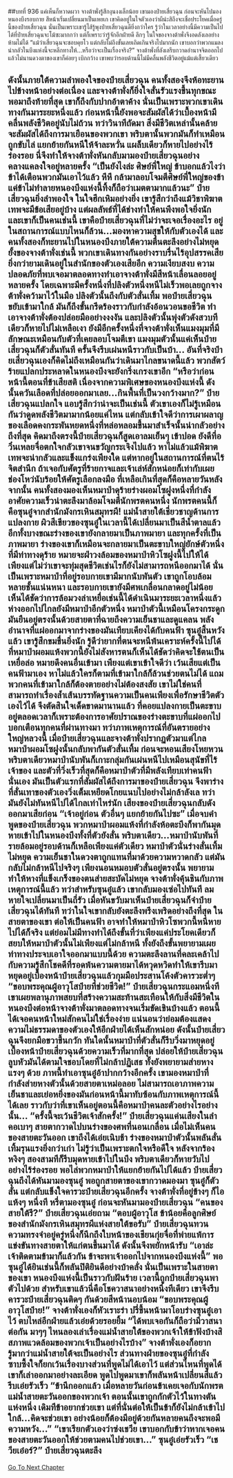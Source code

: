 ##บทที่ 936 แค่เห็นก็หวาดผวา
จางต้าพั่งรู้สึกงุนงงเล็กน้อย เขามองป๋ายเสี่ยวฉุน ก่อนจะหันไปมองหนองบึงรอบกาย สีหน้าเริ่มเปลี่ยนมาเป็นเหยเก เขาคิดอยู่ในใจตัวเองว่าผีน่ะสิถึงจะเชื่อประโยคเมื่อครู่นี้ของป๋ายเสี่ยวฉุน นั่นเป็นเพราะเขารู้ไส้รู้พุงป๋ายเสี่ยวฉุนดียิ่งกว่าใคร รู้ว่าในเวลาอย่างนี้มีความเป็นไปได้ที่ป๋ายเสี่ยวฉุนจะโม้ซะมากกว่า แต่ก็เพราะว่ารู้จักอีกฝ่ายดี ลึกๆ ในใจของจางต้าพั่งจึงอดลังเลอย่างห้ามไม่ได้
“แม้ว่าเสี่ยวฉุนจะชอบคุยโว แต่กลับไม่ถึงขั้นเลยเถิดเกินจริงไปมากนัก เขาบอกว่าพวกแมลงน่ากลัวในบึงแห่งนี้จะหลีกทางให้...หรือว่าจะเป็นเรื่องจริง?” จางต้าพั่งที่ลังเลรีบกวาดอำนาจจิตออกไป แล้วไม่นานดวงตาของเขาก็ค่อยๆ เบิกกว้าง เขาพบว่ารอบด้านนี้ไม่มีคลื่นพลังชีวิตอยู่แม้แต่เสี้ยวเดียว

ดังนั้นภายใต้ความลำพองใจของป๋ายเสี่ยวฉุน คนทั้งสองจึงห้อทะยานไปข้างหน้าอย่างต่อเนื่อง และจางต้าพั่งก็ยิ่งใจสั่นรัวแรงขึ้นทุกขณะ พอมาถึงท้ายที่สุด เขาก็ถึงกับปากอ้าตาค้าง นั่นเป็นเพราะพวกเขาเดินทางกันมาระยะหนึ่งแล้ว ก่อนหน้านี้ยังพอจะสัมผัสได้ว่าเบื้องหน้ามีคลื่นพลังชีวิตอยู่นับไม่ถ้วน ทว่าวินาทีถัดมา สิ่งมีชีวิตเหล่านั้นคล้ายจะสัมผัสได้ถึงการมาเยือนของพวกเขา พริบตานั้นพวกมันก็ทำเหมือนถูกขับไล่ แยกย้ายกันหนีให้จ้าละหวั่น แผล็บเดียวก็หายไปอย่างไร้ร่องรอย
นี่จึงทำให้จางต้าพั่งหันกลับมามองป๋ายเสี่ยวฉุนอย่างคลางแคลงใจอยู่หลายครั้ง
“เป็นยังไงล่ะ ศิษย์พี่ใหญ่ ข้าบอกแล้วไงว่าข้าได้เตือนพวกมันเอาไว้แล้ว หึหึ กล้ามาลอบโจมตีศิษย์พี่ใหญ่ของข้า แค่ข้าไม่ทำลายหนองบึงแห่งนี้ทิ้งก็ถือว่าเมตตามากแล้วนะ” ป๋ายเสี่ยวฉุนยิ่งลำพองใจ ในใจฮึกเหิมอย่างยิ่ง เขารู้สึกว่าถึงแม้วิชาพิฆาตเทพจะมีข้อเสียอยู่บ้าง แต่ผลลัพธ์ที่ได้ช่างทำให้คนพึงพอใจยิ่งนัก
และเขาก็เป็นคนเช่นนี้ เขาคือป๋ายเสี่ยวฉุนที่ไม่ว่าจะเจอเรื่องอะไร อยู่ในสถานการณ์แบบไหนก็ล้วน...มองหาความสุขให้กับตัวเองได้
และคนทั้งสองก็ทะยานไปในหนองบึงภายใต้ความตื่นตะลึงอย่างไม่หยุดยั้งของจางต้าพั่งเช่นนี้ พวกเขาเดินทางกันอย่างราบรื่นไร้อุปสรรคเสียยิ่งกว่ายามเดินอยู่ในสำนักของตัวเองเสียอีก ความเงียบสงบ ความปลอดภัยที่พบเจอมาตลอดทางทำเอาจางต้าพั่งมีสีหน้าเลื่อนลอยอยู่หลายครั้ง
โดยเฉพาะมีครั้งหนึ่งที่ปลิงตัวหนึ่งหนีไม่เร็วพอเลยถูกจางต้าพั่งคว้ามาไว้ในมือ ปลิงตัวนั้นถึงกับตัวสั่นเทิ้ม พอป๋ายเสี่ยวฉุนขยับเข้ามาใกล้ มันก็ถึงขั้นกรีดร้องราวกับกำลังอ้อนวอนขอชีวิต ทำเอาจางต้าพั่งต้องปล่อยมืออย่างงงงัน และปลิงตัวนั้นพุ่งตัวดังสวบทีเดียวก็หายไปไม่เหลือเงา
ยังมีอีกครั้งหนึ่งที่จางต้าพั่งเห็นแมงมุมที่มีลักษณะเหมือนกับตัวที่เคยลอบโจมตีเขา แมงมุมตัวนั้นแค่เห็นป๋ายเสี่ยวฉุนก็ตัวสั่นทันที ครั้นจึงรีบเผ่นหนีราวกับเป็นบ้า...
อันที่จริงป๋ายเสี่ยวฉุนเองก็คิดไม่ถึงเหมือนกันว่าเดินมาไกลขนาดนี้แล้ว พวกสัตว์ร้ายแปลกประหลาดในหนองบึงจะยังกริ่งเกรงเขาอีก
“หรือว่าก่อนหน้านี้ตอนที่ข้าเสียสติ เนื่องจากความพิเศษของหนองบึงแห่งนี้ ดังนั้นควันเลือดที่ปล่อยออกมาเลย...กินพื้นที่เป็นวงกว้างมาก?” ป๋ายเสี่ยวฉุนแปลกใจ แอบรู้สึกว่าน่าจะเป็นเช่นนี้ ตัวเขาเองก็ไม่รู้เหมือนกันว่าดูดพลังชีวิตมามากน้อยแค่ไหน แต่กลับเข้าใจดีว่าการเผาผลาญของเลือดคงกระพันหยดหนึ่งที่หล่อหลอมขึ้นมาสำเร็จนั้นน่ากลัวอย่างถึงที่สุด
คิดมาถึงตรงนี้ป๋ายเสี่ยวฉุนก็สูดเอาลมเย็นๆ เข้าปอด ยังดีที่อวิ๋นเหลยจื่อตกใจกลัวเขาจนขวัญกระเจิงไปแล้ว หาไม่แล้วแม้พิฆาตเทพจะน่ากลัวและแข็งแกร่งเพียงใด แต่หากอยู่ในสถานการณ์ที่ตนไร้จิตสำนึก ถ้าเจอกับศัตรูที่ร้ายกาจและเจ้าเล่ห์สักหน่อยก็เท่ากับเผยช่องโหว่นับร้อยให้ศัตรูเลือกลงมือ
ที่เหลือเกินที่สุดก็คือหลายวันหลังจากนั้น คนทั้งสองมองเห็นหมาป่าดุร้ายร่างผอมโซฝูงหนึ่งที่กำลังอาศัยความเร็วน่าตะลึงมาล้อมโจมตีนักพรตคนหนึ่ง นักพรตคนนี้ก็คือซุนอู๋จากสำนักมังกรเหินสมุทรผี!
แม่น้ำสายใต้เชี่ยวชาญด้านการแปลงกาย ผิวสีเขียวของซุนอู๋ในเวลานี้ได้เปลี่ยนมาเป็นสีน้ำตาลแล้ว อีกทั้งบางขณะร่างของเขายังกลายมาเป็นภาพมายา และทุกครั้งที่เป็นภาพมายา ร่างของเขาก็เหมือนจะกลายมาเป็นตะขาบใหญ่ยักษ์ตัวหนึ่งที่มีท่าทางดุร้าย หมายจะฝ่าวงล้อมของหมาป่าหิวโซฝูงนี้ไปให้ได้
เพียงแต่ไม่ว่าเขาจะทุ่มสุดชีวิตเช่นไรก็ยังไม่สามารถหนีออกมาได้ นั่นเป็นเพราะหมาป่าที่อยู่รอบกายเขามีมากนับพันตัว เขาถูกโอบล้อมหลายชั้นแน่นหนา และรอบกายเขายังมีศพเกลื่อนกลาดอยู่ไม่น้อย เห็นได้ชัดว่าการล้อมวงล่าเหยื่อเช่นนี้ได้ดำเนินมาระยะเวลาหนึ่งแล้ว
ห่างออกไปไกลยังมีหมาป่าอีกตัวหนึ่ง หมาป่าตัวนี้เหมือนโครงกระดูก มันยืนอยู่ตรงนั้นด้วยสายตาที่ฉายถึงความเย็นชาและดูแคลน พลังอำนาจที่แผ่ออกมาจากร่างของมันเทียบเคียงได้กับคนฟ้า
ซุนอู๋สิ้นหวังแล้ว เขารู้สึกขมขื่นยิ่งนัก รู้ดีว่ายากที่ตนจะหนีพ้นเคราะห์ครั้งนี้ไปได้ ที่หมาป่าผอมแห้งพวกนี้ยังไม่สังหารตนก็เห็นได้ชัดว่าคิดจะใช้ตนเป็นเหยื่อล่อ หมายดึงคนอื่นเข้ามา
เพียงแต่เขาเข้าใจดีว่า เว้นเสียแต่เป็นคนฟ้ามาเอง หาไม่แล้วใครก็ตามที่เข้ามาใกล้ก็ล้วนช่วยตนไม่ได้ แถมพวกคนที่เข้ามาใกล้ก็ต้องตายอย่างไม่ต้องสงสัย เขาไม่ใช่คนที่สามารถทำเรื่องล้ำเส้นบรรทัดฐานความเป็นคนเพียงเพื่อรักษาชีวิตตัวเองไว้ได้ จึงตัดสินใจเด็ดขาดมานานแล้ว ที่คอยแปลงกายเป็นตะขาบอยู่ตลอดเวลาก็เพราะต้องการอาศัยปราณของร่างตะขาบที่แผ่ออกไปบอกเตือนทุกคนที่ผ่านทางมา
ทว่าภาพเหตุการณ์ที่อันตรายอย่างใหญ่หลวงนี้ เมื่อป๋ายเสี่ยวฉุนและจางต้าพั่งปรากฏตัวมาแต่ไกล หมาป่าผอมโซฝูงนั้นกลับพากันตัวสั่นเทิ้ม ก่อนจะหอนเสียงโหยหวน พริบตาเดียวหมาป่านับพันก็เกาะกลุ่มกันเผ่นหนีไปเหมือนสุนัขที่ไร้เจ้าของ
และตัวที่วิ่งเร็วที่สุดก็คือหมาป่าตัวที่มีพลังเทียบเท่าคนฟ้านั่นเอง มันเป็นตัวแรกที่สัมผัสได้ถึงการมาของป๋ายเสี่ยวฉุน จึงพาร่างที่สั่นเทาของตัวเองวิ่งเต็มเหยียดโกยแนบไปอย่างไม่กล้าลังเล ทว่ามันยังไม่ทันหนีไปได้ไกลเท่าไหร่นัก เสียงของป๋ายเสี่ยวฉุนกลับดังออกมาเสียก่อน
“เจ้าอยู่ก่อน ตัวอื่นๆ แยกย้ายกันไปซะ” เมื่อจบคำพูดของป๋ายเสี่ยวฉุน พวกหมาป่าผอมแห้งที่กำลังห้อตะบึงก็พากันมุดหายเข้าไปในหนองบึงทั้งที่ตัวยังสั่น พริบตาเดียว...หมาป่านับพันที่รายล้อมอยู่รอบด้านก็เหลือเพียงแค่ตัวเดียว
หมาป่าตัวนั่นร่างสั่นเทิ้มไม่หยุด ความเย็นชาในดวงตาถูกแทนที่มาด้วยความหวาดกลัว แต่มันกลับไม่กล้าหนีไปจริงๆ เพียงนอนหมอบตัวสั่นอยู่ตรงนั้น พยายามทำให้หางที่แข็งเกร็งของตนส่ายสะบัดไม่หยุด
จางต้าพั่งคุ้นชินกับภาพเหตุการณ์นี้แล้ว ทว่าสำหรับซุนอู๋แล้ว เขากลับมองเซ่อไปทันที ลมหายใจเปลี่ยนมาเป็นถี่รัว เมื่อหันขวับมาเห็นป๋ายเสี่ยวฉุนก็จำป๋ายเสี่ยวฉุนได้ทันที
ทว่าในใจเขากลับยังตะลึงพรึงเพริดอย่างถึงที่สุด ในสายตาของเขา ต่อให้เป็นคนฟ้า อาจทำให้หมาป่าหิวโซพวกนี้หนีหายไปได้ก็จริง แต่ย่อมไม่มีทางทำได้ถึงขั้นที่ว่าเพียงแค่ประโยคเดียวก็สยบให้หมาป่าตัวนั้นไม่เพียงแต่ไม่กล้าหนี ทั้งยังถึงขั้นพยายามเผยท่าทางประจบเอาใจออกมาแบบนี้ด้วย
ความตะลึงลานที่คละเคล้าไปกับความรู้สึกโชคดีที่รอดพ้นความตายมาได้หวุดหวิดทำให้เขารีบมาหยุดอยู่เบื้องหน้าป๋ายเสี่ยวฉุนแล้วกุมมือประสานโค้งตัวคารวะต่ำๆ
“ขอบพระคุณผู้อาวุโสป๋ายที่ช่วยชีวิต!”
ป๋ายเสี่ยวฉุนกระแอมหนึ่งที เขาเผยพลานุภาพสยบที่สร้างความสะท้านสะเทือนให้กับสิ่งมีชีวิตในหนองบึงต่อหน้าจางต้าพั่งมาตลอดทางจนเริ่มขัดเขินบ้างแล้ว ตอนนี้ได้เจอคนหน้าใหม่สักคนไม่ใช่เรื่องง่าย แน่นอนว่าย่อมต้องแสดงความไม่ธรรมดาของตัวเองให้อีกฝ่ายได้เห็นสักหน่อย
ดังนั้นป๋ายเสี่ยวฉุนจึงยกมือขวาขึ้นกวัก ทันใดนั้นหมาป่าที่ตัวสั่นก็รีบวิ่งมาหยุดอยู่เบื้องหน้าป๋ายเสี่ยวฉุนด้วยความเร็วที่มากที่สุด ปล่อยให้ป๋ายเสี่ยวฉุนลูบหัวมันได้ตามใจชอบโดยที่ไม่กล้าปฏิเสธ ทั้งยังพยายามส่ายหางแรงๆ ด้วย
ภาพนี้ทำเอาซุนอู๋อ้าปากกว้างอีกครั้ง เขามองหมาป่าที่กำลังส่ายหางตัวนั้นด้วยสายตาเหม่อลอย ไม่สามารถเอาภาพความเย็นชาและเย่อหยิ่งของมันก่อนหน้านี้มาทับซ้อนกับภาพเหตุการณ์นี้ได้เลย ราวกับว่าที่เขาเห็นอยู่ตอนนี้คือหมาป่าคนละตัวอย่างไรอย่างนั้น...
“ครั้งนี้จะเว้นชีวิตเจ้าสักครั้ง!” ป๋ายเสี่ยวฉุนแค่นเสียงในลำคอเบาๆ สายตากวาดไปบนร่างของศพที่นอนเกลื่อน เมื่อไม่เห็นคนของสายตะวันออก เขาถึงได้เอ่ยเนิบช้า
ร่างของหมาป่าตัวนั้นพลันสั่นเทิ้มรุนแรงยิ่งกว่าเก่า ไม่รู้ว่าเป็นเพราะตกใจหรือดีใจ หลังจากร้องหงิงๆ สองสามทีก็รีบมุดหายเข้าไปในบึง พริบตาเดียวก็หายวับไปอย่างไร้ร่องรอย
พอไล่พวกหมาป่าให้แยกย้ายกันไปได้แล้ว ป๋ายเสี่ยวฉุนถึงได้หันมามองซุนอู๋ พอถูกสายตาของเขากวาดมองมา ซุนอู๋ก็ตัวสั่น แต่กลับแข็งใจคารวะป๋ายเสี่ยวฉุนอีกครั้ง
จางต้าพั่งที่อยู่ข้างๆ ก็ไอแห้งๆ หนึ่งที หรี่ตามองซุนอู๋ ก่อนจะหันมามองป๋ายเสี่ยวฉุน
“คนของสายใต้รึ?” ป๋ายเสี่ยวฉุนเอ่ยถาม
“ตอบผู้อาวุโส ข้าน้อยคือลูกศิษย์ของสำนักมังกรเหินสมุทรผีแห่งสายใต้ขอรับ”
ป๋ายเสี่ยวฉุนทวนความทรงจำอยู่ครู่หนึ่งก็นึกถึงใบหน้าของเชียนกุ่ยจื่อที่พ่ายแพ้การแข่งขันทางสายตาให้แก่ตนขึ้นมาได้ ดังนั้นจึงพยักหน้ารับ
“เอาล่ะ เจ้าติดตามข้ามาก็แล้วกัน ข้าจะพาเจ้าออกไปจากหนองบึงแห่งนี้”
พอซุนอู๋ได้ยินเช่นนี้ก็พลันปิติยินดีอย่างบ้าคลั่ง นั่นเป็นเพราะในสายตาของเขา หนองบึงแห่งนี้เป็นราวกับฝันร้าย เวลานี้ถูกป๋ายเสี่ยวฉุนพาตัวไปด้วย สำหรับเขาแล้วนี่คือโชควาสนาอย่างหนึ่งทีเดียว เขาจึงรีบคารวะป๋ายเสี่ยวฉุนติดๆ กันด้วยสีหน้านอบน้อม
“ขอบพระคุณผู้อาวุโสป๋าย!”
จางต้าพั่งเองก็หัวเราะร่า ปรี่ขึ้นหน้ามาโอบร่างซุนอู๋เอาไว้ ตบไหล่อีกฝ่ายแล้วเอ่ยด้วยรอยยิ้ม
“ได้พบเจอกันก็ถือว่ามีวาสนาต่อกัน มาๆๆ ไหนลองเล่าเรื่องแม่น้ำสายใต้ของพวกเจ้าให้ข้าฟังบ้างสิ สภาพแวดล้อมของพวกเจ้าเป็นอย่างไรบ้าง” จางต้าพั่งเองก็อยากรู้มากว่าแม่น้ำสายใต้จะเป็นอย่างไร ส่วนทางฝ่ายของซุนอู๋ที่กำลังซาบซึ้งใจก็ยกเว้นเรื่องบางส่วนที่พูดไม่ได้เอาไว้ แต่ส่วนไหนที่พูดได้เขาก็เล่าออกมาอย่างละเอียด
พูดไปพูดมาเขาก็พลันหน้าเปลี่ยนสีแล้วรีบเอ่ยรัวเร็ว
“ข้านึกออกแล้ว เมื่อหลายวันก่อนข้าเคยเจอกับนักพรตแม่น้ำสายตะวันออกของพวกเจ้า ตอนนั้นเขาถูกกักตัวไว้ในทางตันแห่งหนึ่ง เดิมทีข้าอยากช่วยเขา แต่ที่นั่นต่อให้เป็นข้าก็ยังไม่กล้าเข้าไปใกล้...คิดจะช่วยเขา อย่างน้อยก็ต้องมีอยู่ด้วยกันหลายคนถึงจะพอมีความหวัง...”
“เขาเรียกตัวเองว่าซ่งเชวีย เขาบอกกับข้าว่าหากเจอคนของสายตะวันออกให้ช่วยตามคนไปช่วยเขา...” ซุนอู๋เอ่ยรัวเร็ว
“เชวียเอ๋อร์?” ป๋ายเสี่ยวฉุนตะลึง
------


[Go To Next Chapter]( ./83.md)